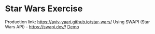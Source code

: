 # Star Wars Exercise

Production link: https://aviv-yaari.github.io/star-wars/
Using SWAPI (Star Wars API) - https://swapi.dev/!
[Demo](https://user-images.githubusercontent.com/84678031/143313951-4f1fc251-317e-4f3a-83d1-ef8aa6751bf4.JPG)
